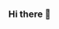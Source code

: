 ### Hi there 👋

<!--
**gabriellaguerre/gabriellaguerre** is a ✨ _special_ ✨ repository because its `README.md` (this file) appears on your GitHub profile.

Here are some ideas to get you started:

- 🔭 I’m currently working on coding projects
- 🌱 I’m currently learning docker
- 👯 I’m looking to collaborate on open source
- 🤔 I’m looking for help with 
- 💬 Ask me about soft skills
- 📫 How to reach me: gabrielllaguerre.com
- 😄 Pronouns: ...
- ⚡ Fun fact: I am also a chemical engineer
-->
